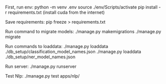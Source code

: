 First, run env:
python -m venv .env
source ./env/Scripts/activate
pip install -r requirements.txt (install cuda from the internet)

Save requirements:
pip freeze > requirements.txt

Run command to migrate models:
./manage.py makemigrations
./manage.py migrate

Run commands to loaddata:
./manage.py loaddata ./db_setup/classification_model_names.json
./manage.py loaddata ./db_setup/ner_model_names.json

Run server:
./manage.py runserver

Test Nlp:
./manage.py test apps/nlp/